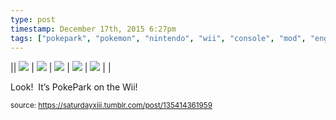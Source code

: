 ```yaml
---
type: post
timestamp: December 17th, 2015 6:27pm
tags: ["pokepark", "pokemon", "nintendo", "wii", "console", "mod", "engraving", "paint", "pikachu", "art"]
---
```


|| <img src="https://saturdayxiii.github.io/media/135414361959_1.jpg"/> | <img src="https://saturdayxiii.github.io/media/135414361959_2.jpg"/> | <img src="https://saturdayxiii.github.io/media/135414361959_3.jpg"/> | 
 <img src="https://saturdayxiii.github.io/media/135414361959_4.jpg"/> | <img src="https://saturdayxiii.github.io/media/135414361959_5.jpg"/> |  | 

Look!  It’s PokePark on the Wii!
 
      
      
  
<small>source: https://saturdayxiii.tumblr.com/post/135414361959</small>